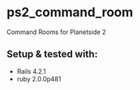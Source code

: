 # ps2_command_room
Command Rooms for Planetside 2


## Setup & tested with:
* Rails 4.2.1
* ruby 2.0.0p481
